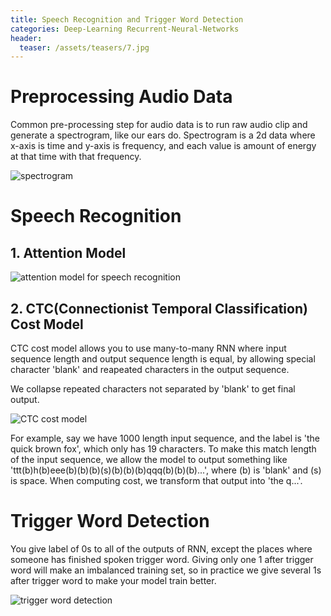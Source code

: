 ```yaml
---
title: Speech Recognition and Trigger Word Detection
categories: Deep-Learning Recurrent-Neural-Networks
header:
  teaser: /assets/teasers/7.jpg
---
```


# Preprocessing Audio Data

Common pre-processing step for audio data is to run raw audio clip and generate a spectrogram, like our ears do. Spectrogram is a 2d data where x-axis is time and y-axis is frequency, and each value is amount of energy at that time with that frequency.

![spectrogram](https://lh3.googleusercontent.com/v0RX73PZ9nwCeqVbeK9uteX2MUJ9g_Qj0V9_eta6rBQazqvc3z_fs-tkQzjg59-CugjyFDcvIXScZx8h9uOhZw05z-OtCQYbRp7C0ux2Z6tlmaOOxDglkaGYXTaIFMhXvaxowyoSSg=w2400)

# Speech Recognition

## 1. Attention Model

![attention model for speech recognition](https://lh3.googleusercontent.com/us63MxdTEskZayEOI80-qQf5Fy6QKKswf2rKONVSd1T43SXZ4bx9VU-LdwamuGrFtHbMLIehCaUQ04Tm3AkmWBoXqhqXCU97BNn7tSgsJQreNkloEluxjQrlENg8He5Xd5bXm6U-jg=w2400)

## 2. CTC(Connectionist Temporal Classification) Cost Model

CTC cost model allows you to use many-to-many RNN where input sequence length and output sequence length is equal, by allowing special character 'blank' and reapeated characters in the output sequence.

We collapse repeated characters not separated by 'blank' to get final output.

![CTC cost model](https://lh3.googleusercontent.com/jaIiQ7DUxsUkbpCJ0VnPRYvexhlsVnp7S9Z1ZfZl2RSSHMhiz_bf6Clz8zvkl9dp_uiOxcqQ7AxWLOzAFGHYd0sHnUAt6xY2ifqsXwTePLRpCvWk5Q7EdGr26JBmyZ5APYjX79EzBg=w2400)

For example, say we have 1000 length input sequence, and the label is 'the quick brown fox', which only has 19 characters. To make this match length of the input sequence, we allow the model to output something like 'ttt(b)h(b)eee(b)(b)(b)(s)(b)(b)(b)qqq(b)(b)(b)...', where (b) is 'blank' and (s) is space. When computing cost, we transform that output into 'the q...'.

# Trigger Word Detection

You give label of 0s to all of the outputs of RNN, except the places where someone has finished spoken trigger word. Giving only one 1 after trigger word will make an imbalanced training set, so in practice we give several 1s after trigger word to make your model train better.

![trigger word detection](https://lh3.googleusercontent.com/ST58o9_UUkKmdXIhugnrmyb--NEtwyrMt8ajyv2T485-yUSX-ZH52yYaO7PNoTfgEY_EY31uvnB5d5CF2UwHFvA5nQuOrIBtZTdKPVf_JKLLU3ASy8I-dPMz3Jd2m6POzXJuy4OLBA=w2400)
